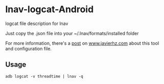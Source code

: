 # lnav-logcat-Android
logcat file description for lnav

Just copy the .json file into your ~/.lnav/formats/installed folder

For more information, there's a [post](http://javierhz.blogspot.tw/2016/10/debugging-android-logcat-in-macosx-with.html) on www.javierhz.com about this tool and configuration file.

## Usage
`adb logcat -v threadtime | lnav -q`
